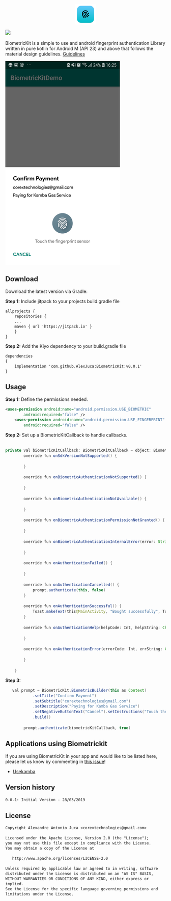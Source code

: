 
<p align="center">
    <a href="#" target="_blank">
        <img src="logo.png" width="64" alt="BiometricKit Fingerprint Authentication Library" />
    </a>
</p>



[![](https://jitpack.io/v/AlexJuca/BiometricKit.svg)](https://jitpack.io/#AlexJuca/BiometricKit)


BiometricKit is a simple to use and android fingerprint authentication Library written in pure kotlin for Android M (API 23) and above that follows the material design guidelines. <a href="https://material.io/design/platform-guidance/android-fingerprint.html#standard-fingerprint" target="_blank">Guidelines</a>


<img src="https://raw.githubusercontent.com/AlexJuca/BiometricKit/master/demo.png" width="360" height="640">

Download
--------

Download the latest version via Gradle:

**Step 1:** Include jitpack to your projects build.gradle file
```
allprojects {
    repositories {
	...
	maven { url 'https://jitpack.io' }
    }
}
```

**Step 2:** Add the Kiyo dependency to your build.gradle file

```
dependencies
{
	implementation 'com.github.AlexJuca:BiometricKit:v0.0.1'
}
```


Usage
----------

**Step 1:** Define the permissions needed. 
```xml
<uses-permission android:name="android.permission.USE_BIOMETRIC"
        android:required="false" />
    <uses-permission android:name="android.permission.USE_FINGERPRINT"
        android:required="false" />
```

**Step 2:** Set up a BiometricKitCallback to handle callbacks. 
```java

private val biometricKitCallback: BiometricKitCallback = object: BiometricKitCallback {
        override fun onSdkVersionNotSupported() {

        }

        override fun onBiometricAuthenticationNotSupported() {

        }

        override fun onBiometricAuthenticationNotAvailable() {

        }

        override fun onBiometricAuthenticationPermissionNotGranted() {

        }

        override fun onBiometricAuthenticationInternalError(error: String) {

        }

        override fun onAuthenticationFailed() {

        }

        override fun onAuthenticationCancelled() {
            prompt.authenticate(this, false)
        }

        override fun onAuthenticationSuccessful() {
            Toast.makeText(this@MainActivity, "Bought successfully", Toast.LENGTH_SHORT).show()
        }

        override fun onAuthenticationHelp(helpCode: Int, helpString: CharSequence?) {

        }

        override fun onAuthenticationError(errorCode: Int, errString: CharSequence?) {

        }

    }
```

**Step 3:** 

```java
   val prompt = BiometricKit.BiometricBuilder(this as Context)
            .setTitle("Confirm Payment")
            .setSubtitle("corextechnologies@gmail.com")
            .setDescription("Paying for Kamba Gas Service")
            .setNegativeButtonText("Cancel").setInstructions("Touch the fingerprint sensor")
            .build()

        prompt.authenticate(biometricKitCallback, true)
```

Applications using Biometrickit
-------
If you are using BiometricKit in your app and would like to be listed here, please let us know by commenting in [this issue](https://github.com/AlexJuca/BiometricKit/issues/2)!

* [Usekamba](https://play.google.com/store/apps/details?id=com.usekamba.kamba.kamba)

## Version history
``` 0.0.1: Initial Version - 28/03/2019 ``` <br/>

License
--------

    Copyright Alexandre Antonio Juca <corextechnologies@gmail.com>

    Licensed under the Apache License, Version 2.0 (the "License");
    you may not use this file except in compliance with the License.
    You may obtain a copy of the License at

       http://www.apache.org/licenses/LICENSE-2.0

    Unless required by applicable law or agreed to in writing, software
    distributed under the License is distributed on an "AS IS" BASIS,
    WITHOUT WARRANTIES OR CONDITIONS OF ANY KIND, either express or implied.
    See the License for the specific language governing permissions and
    limitations under the License.

